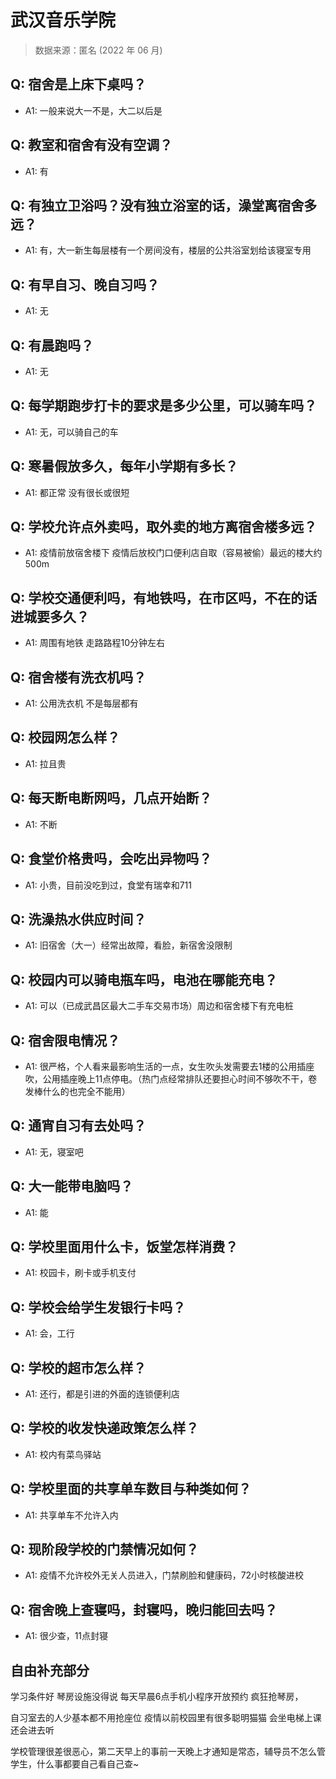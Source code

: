 # 武汉音乐学院

> 数据来源：匿名 (2022 年 06 月)

## Q: 宿舍是上床下桌吗？

- A1: 一般来说大一不是，大二以后是

## Q: 教室和宿舍有没有空调？

- A1: 有

## Q: 有独立卫浴吗？没有独立浴室的话，澡堂离宿舍多远？

- A1: 有，大一新生每层楼有一个房间没有，楼层的公共浴室划给该寝室专用

## Q: 有早自习、晚自习吗？

- A1: 无

## Q: 有晨跑吗？

- A1: 无

## Q: 每学期跑步打卡的要求是多少公里，可以骑车吗？

- A1: 无，可以骑自己的车

## Q: 寒暑假放多久，每年小学期有多长？

- A1: 都正常 没有很长或很短

## Q: 学校允许点外卖吗，取外卖的地方离宿舍楼多远？

- A1: 疫情前放宿舍楼下 疫情后放校门口便利店自取（容易被偷）最远的楼大约500m

## Q: 学校交通便利吗，有地铁吗，在市区吗，不在的话进城要多久？

- A1: 周围有地铁 走路路程10分钟左右

## Q: 宿舍楼有洗衣机吗？

- A1: 公用洗衣机 不是每层都有

## Q: 校园网怎么样？

- A1: 拉且贵

## Q: 每天断电断网吗，几点开始断？

- A1: 不断

## Q: 食堂价格贵吗，会吃出异物吗？

- A1: 小贵，目前没吃到过，食堂有瑞幸和711

## Q: 洗澡热水供应时间？

- A1: 旧宿舍（大一）经常出故障，看脸，新宿舍没限制

## Q: 校园内可以骑电瓶车吗，电池在哪能充电？

- A1: 可以（已成武昌区最大二手车交易市场）周边和宿舍楼下有充电桩

## Q: 宿舍限电情况？

- A1: 很严格，个人看来最影响生活的一点，女生吹头发需要去1楼的公用插座吹，公用插座晚上11点停电。（热门点经常排队还要担心时间不够吹不干，卷发棒什么的也完全不能用）

## Q: 通宵自习有去处吗？

- A1: 无，寝室吧

## Q: 大一能带电脑吗？

- A1: 能

## Q: 学校里面用什么卡，饭堂怎样消费？

- A1: 校园卡，刷卡或手机支付

## Q: 学校会给学生发银行卡吗？

- A1: 会，工行

## Q: 学校的超市怎么样？

- A1: 还行，都是引进的外面的连锁便利店

## Q: 学校的收发快递政策怎么样？

- A1: 校内有菜鸟驿站

## Q: 学校里面的共享单车数目与种类如何？

- A1: 共享单车不允许入内

## Q: 现阶段学校的门禁情况如何？

- A1: 疫情不允许校外无关人员进入，门禁刷脸和健康码，72小时核酸进校

## Q: 宿舍晚上查寝吗，封寝吗，晚归能回去吗？

- A1: 很少查，11点封寝

## 自由补充部分

学习条件好 琴房设施没得说 每天早晨6点手机小程序开放预约 疯狂抢琴房，

自习室去的人少基本都不用抢座位 疫情以前校园里有很多聪明猫猫 会坐电梯上课还会进去听

学校管理很差很恶心，第二天早上的事前一天晚上才通知是常态，辅导员不怎么管学生，什么事都要自己看自己查\~
